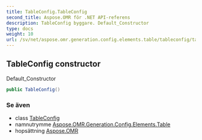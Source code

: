 ```yaml
---
title: TableConfig.TableConfig
second_title: Aspose.OMR för .NET API-referens
description: TableConfig byggare. Default_Constructor
type: docs
weight: 10
url: /sv/net/aspose.omr.generation.config.elements.table/tableconfig/tableconfig/
---
```

## TableConfig constructor

Default_Constructor

```csharp
public TableConfig()
```

### Se även

* class [TableConfig](../)
* namnutrymme [Aspose.OMR.Generation.Config.Elements.Table](../../tableconfig/)
* hopsättning [Aspose.OMR](../../../)


